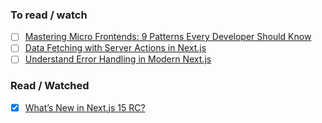 ### To read / watch

- [ ] [Mastering Micro Frontends: 9 Patterns Every Developer Should Know](https://blog.bitsrc.io/mastering-microfrontends-9-patterns-every-developer-should-know-397081673770)
- [ ] [Data Fetching with Server Actions in Next.js](https://www.robinwieruch.de/next-server-actions-fetch-data/?ref=dailydev)
- [ ] [Understand Error Handling in Modern Next.js](https://www.telerik.com/blogs/understand-error-handling-modern-next-js?ref=dailydev)

### Read / Watched

- [x] [What’s New in Next.js 15 RC?](https://www.syncfusion.com/blogs/post/whats-new-in-next-js-15-rc?ref=dailydev)
